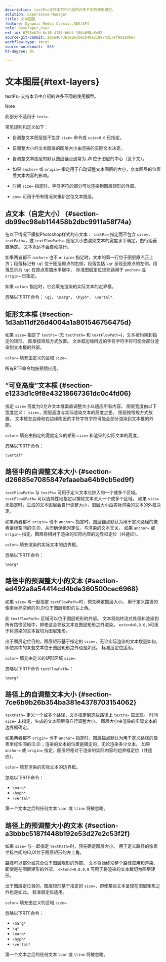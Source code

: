 ```yaml
---
description: textPs=支持本节中介绍的许多不同的使用模型。
solution: Experience Manager
title: 文本图层
feature: Dynamic Media Classic,SDK/API
role: Developer,User
exl-id: 6793eb7d-6c10-4136-b6d4-186a698a8e52
source-git-commit: 206e4643e3926cb85b4be2189743578f88180be7
workflow-type: tm+mt
source-wordcount: '886'
ht-degree: 0%

---
```


# 文本图层{#text-layers}

textPs=支持本节中介绍的许多不同的使用模型。

>[!NOTE]
>
>此部分不适用于 `text=`.

常见规则和定义如下：

* 自调整文本图层是不包含 `size=` 命令或 `size=0,0` 已指定。

* 自调整大小的文本图层的图层大小由渲染的实际文本决定。
* 自调整文本图层的默认图层锚点通常为 *非* 位于图层的中心（见下文）。
* 如果 `anchor=` 或 `origin=` 指定用于自动调整文本图层的大小，文本图层的位置受文本内容的影响。

* 时间 `size=` 指定时，字符字符的部分可以渲染到图层矩形的外部。
* `pos=` 可用于所有情况来重新定位文本图层。

## 点文本（自定大小） {#section-db99ec98eb114458b2dbc9911a58f74a}

在以下情况下模拟Photoshop样式的点文本： `textPs=` 指定而不包含 `size=`， `textPath=`，或 `textFlowPath=`. 图层大小由渲染文本的宽度水平确定，由行距垂直确定。 文本永远不会自动换行。

如果两者都不 `anchor=` 也不 `origin=` 指定时，文本的第一行位于图层原点正上方；段落标记有 `\ql` 位于图层原点的右侧，段落包括 `\qr` 呈现至原点的左侧，段落显示为 `\qc` 在原点周围水平居中。 标准图层定位规则适用于 `anchor=` 或 `origin=` 已指定。

如果 `color=` 指定时，它会填充渲染的实际文本的定界框。

忽略以下RTF命令： `\qj`， `\marg*`， `\hyph*`， `\vertal*`.

## 矩形文本框 {#section-1d3ab11df26d4004a1a801546756475d}

如果 `size=` 指定了 `textPs=` (无 `textPath=` 和 `textFlowPath=`)，文本被约束到指定的矩形。 图层按常规方式放置。 文本框边缘附近的字符字符字符可能会部分渲染到文本框的外部。

`color=` 填充由定义的区域 `size=`.

所有RTF命令均按预期应用。

## “可变高度”文本框 {#section-e1233d1c9f8e43218667361dc0c4fd06}

指定 `size=` 高度为0允许文本框垂直调整大小以适应所有内容。 图层宽度由以下宽度定义： `size=`，图层高度与实际渲染文本的高度之差。 图层按常规方式放置。 文本框左边缘和右边缘附近的字符字符字符可能会部分渲染到文本框的外部。

`color=` 填充由指定的宽度定义的矩形 `size=` 和渲染的实际文本的高度。

忽略以下RTF命令：

`\vertal*`

## 路径中的自调整文本大小 {#section-d26685e7085847efaaeba64b9cb5ed9f}

`textFlowPath=` 与 `textPs=` 可用于定义文本应排入的一个或多个区域。 `textFlowXPath=` 可以选择性地指定以排除文本流入一个或多个区域。 如果 `size=` 未指定时，生成的文本图层会自行调整大小，图层大小由实际渲染的文本的外框决定。

如果两者都不 `origin=` 也不 `anchor=` 指定时，图层锚点默认为用于定义路径的像素坐标空间的(0,0)，从而确保绝对定位，与渲染的文本无关。 如果 `anchor=` 或 `origin=` 指定，图层将相对于渲染的实际内容的边界框定位（并适应）。

`color=` 填充渲染的实际文本的边界框。

忽略以下RTF命令：

`\marg*`

## 路径中的预调整大小的文本 {#section-ed492a8a54414cd4bde360500cec6968}

如果 `size=` 与一起指定 `textFlowPath=`时，预先确定图层大小。 用于定义路径的像素坐标空间的(0,0)位于图层矩形的左上角。

此 `textFlowPath=` 区域可以位于图层矩形的外部。 文本将始终流式处理和渲染到所有路径区域中，即使这会导致文本在图层矩形之外渲染。 `extend=0,0,0,0`可用于将渲染的文本裁切为图层矩形。

出于图层定位目的，图层矩形基于指定的 `size=`，无论实际渲染的文本数量如何，即使其中的某些文本位于图层矩形之外也是如此。 标准层定位适用。

`color=` 填充由定义的矩形区域 `size=`.

忽略以下RTF命令 `textFlowPath=`：

`\marg*`

## 路径上的自调整文本大小 {#section-7ce6b9b26b354ba381e4378703154062}

`textPath=` 定义一个或多个路径，文本指定到这些路径上 `textPs=` 应呈现。 时间 `size=` 未指定，生成的文本图层将自行调整大小。 图层大小由渲染的实际文本的边界框确定。

如果两者都不 `origin=` 也不 `anchor=` 指定时，图层锚点默认为用于定义路径的像素坐标空间的(0,0)；渲染的文本的位置是固定的，无论渲染多少文本。 如果 `anchor=` 或 `origin=` 指定，图层将相对于渲染的实际内容的边界框定位（并适应）。

`color=` 填充渲染的实际文本的边界框。

忽略以下RTF命令：

* `\marg*`
* `\hyph*`
* `\vertal*`

第一个文本之后的任何文本 `\par` 或 `\line` 将被忽略。

## 路径上的预调整大小的文本 {#section-a3bbbc5187f448b192e53d27e2c53f2f}

如果 `size=` 与一起指定 `textPath=`时，预先确定图层大小。 用于定义路径的像素坐标空间的(0,0)位于图层矩形的左上角。

路径可以部分或完全位于图层矩形的外部。 文本将始终沿整个路径应用和渲染，即使是在图层矩形的外部。 `extend=0,0,0,0` 可用于将渲染的文本裁切为图层矩形。

出于图层定位目的，图层矩形基于指定的 `size=`，即使某些文本呈现在图层矩形之外也是如此。 标准层定位适用。

`color=` 填充由定义的区域 `size=`.

忽略以下RTF命令：

* `\marg*`
* `\q*`
* `\marg*`
* `\hyph*`
* `\vertal*`

第一个文本之后的任何文本 `\par` 或 `\line` 将被忽略。
